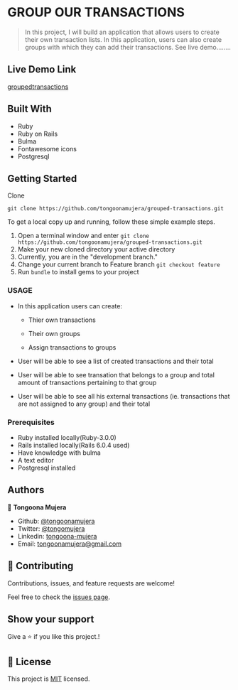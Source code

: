 # GROUP OUR TRANSACTIONS

> In this project, I will build an application that allows users to create their own transaction lists. In this application, users can also create groups with which they can add their transactions. See live demo........

## Live Demo Link

[groupedtransactions](https://groupedtransactions.herokuapp.com)

## Built With

- Ruby
- Ruby on Rails
- Bulma
- Fontawesome icons
- Postgresql

## Getting Started

Clone

```git
git clone https://github.com/tongoonamujera/grouped-transactions.git
```

To get a local copy up and running, follow these simple example steps.

1. Open a terminal window and enter `git clone https://github.com/tongoonamujera/grouped-transactions.git`
2. Make your new cloned directory your active directory
3. Currently, you are in the "development branch."
4. Change your current branch to Feature branch `git checkout feature`
5. Run `bundle` to install gems to your project

### USAGE

- In this application users can create:

  - Thier own transactions

  - Their own groups

  - Assign transactions to groups

- User will be able to see a list of created transactions and their total

- User will be able to see transation that belongs to a group and total amount of transactions pertaining to that group

- User will be able to see all his external transactions (ie. transactions that are not assigned to any group) and their total

### Prerequisites

- Ruby installed locally(Ruby-3.0.0)
- Rails installed locally(Rails 6.0.4 used)
- Have knowledge with bulma
- A text editor
- Postgresql installed

## Authors

👤 **Tongoona Mujera**

- Github: [@tongoonamujera](https://github.com/tongoonamujera)
- Twitter: [@tongomujera](https://twitter.com/tongomujera)
- Linkedin: [tongoona-mujera](https://www.linkedin.com/in/tongoona-mujera-125604162/)
- Email:  tongoonamujera@gmail.com

## 🤝 Contributing

Contributions, issues, and feature requests are welcome!

Feel free to check the [issues page](../../issues/).

## Show your support

Give a ⭐️ if you like this project.!

## 📝 License

This project is [MIT](LICENCE) licensed.
